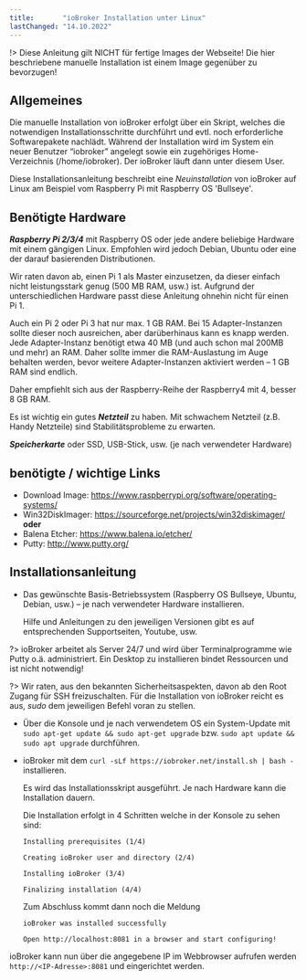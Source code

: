 ```yaml
---
title:       "ioBroker Installation unter Linux"
lastChanged: "14.10.2022"
---
```



!> Diese Anleitung gilt NICHT für fertige Images der Webseite! Die hier beschriebene manuelle Installation ist einem Image gegenüber zu bevorzugen! 

## Allgemeines
Die manuelle Installation von ioBroker erfolgt über ein Skript, welches die notwendigen 
Installationsschritte durchführt und evtl. noch erforderliche Softwarepakete nachlädt.
Während der Installation wird im System ein neuer Benutzer “iobroker” angelegt sowie ein
zugehöriges Home-Verzeichnis (/home/iobroker). Der ioBroker läuft dann unter diesem User. 

Diese Installationsanleitung beschreibt eine *Neuinstallation* von ioBroker auf Linux am 
Beispiel vom Raspberry Pi mit Raspberry OS 'Bullseye'. 

## Benötigte Hardware

***Raspberry Pi 2/3/4*** mit Raspberry OS oder jede andere beliebige Hardware mit einem 
gängigen Linux. Empfohlen wird jedoch Debian, Ubuntu oder eine der darauf basierenden Distributionen. 

Wir raten davon ab, einen Pi 1 als Master einzusetzen, da dieser einfach nicht leistungsstark 
genug (500 MB RAM, usw.) ist. Aufgrund der unterschiedlichen Hardware passt diese Anleitung 
ohnehin nicht für einen Pi 1.

Auch ein Pi 2 oder Pi 3 hat nur max. 1 GB RAM. Bei 15 Adapter-Instanzen sollte dieser noch 
ausreichen, aber darüberhinaus kann es knapp werden. Jede Adapter-Instanz benötigt etwa 40 MB 
(und auch schon mal 200MB und mehr) an RAM. Daher sollte immer die RAM-Auslastung im Auge behalten 
werden, bevor weitere Adapter-Instanzen aktiviert werden – 1 GB RAM sind endlich.

Daher empfiehlt sich aus der Raspberry-Reihe der Raspberry4 mit 4, besser 8 GB RAM. 

Es ist wichtig ein gutes ***Netzteil*** zu haben. Mit schwachem Netzteil (z.B. Handy Netzteile) 
sind Stabilitätsprobleme zu erwarten.

***Speicherkarte*** oder SSD, USB-Stick, usw. (je nach verwendeter Hardware)

## benötigte / wichtige Links
* Download Image: https://www.raspberrypi.org/software/operating-systems/
* Win32DiskImager: https://sourceforge.net/projects/win32diskimager/  **oder**
* Balena Etcher: https://www.balena.io/etcher/
* Putty: http://www.putty.org/

## Installationsanleitung

* Das gewünschte Basis-Betriebssystem (Raspberry OS Bullseye, Ubuntu, Debian, usw.) – je nach verwendeter Hardware installieren.

  Hilfe und Anleitungen zu den jeweiligen Versionen gibt es auf entsprechenden Supportseiten, Youtube, usw.
  
?> ioBroker arbeitet als Server 24/7 und wird über Terminalprogramme wie Putty o.ä. administriert. Ein Desktop zu installieren bindet Ressourcen und ist nicht notwendig!

?> Wir raten, aus den bekannten Sicherheitsaspekten, davon ab den Root Zugang für SSH freizuschalten. Für die Installation von ioBroker reicht es aus, *sudo* dem jeweiligen Befehl voran zu stellen.

* Über die Konsole und je nach verwendetem OS ein System-Update  mit ``sudo apt-get update && sudo apt-get upgrade`` bzw. ``sudo apt update && sudo apt upgrade`` durchführen.

* ioBroker mit dem ``curl -sLf https://iobroker.net/install.sh | bash -`` installieren.

  Es wird das Installationsskript ausgeführt. Je nach Hardware kann die Installation dauern.
  
  Die Installation erfolgt in 4 Schritten welche in der Konsole zu sehen sind:

  ``Installing prerequisites (1/4)``

  ``Creating ioBroker user and directory (2/4)``

  ``Installing ioBroker (3/4)``

  ``Finalizing installation (4/4)``

  Zum Abschluss kommt dann noch die Meldung 
  
  ``ioBroker was installed successfully``

  ``Open http://localhost:8081 in a browser and start configuring!``

ioBroker kann nun über die angegebene IP im Webbrowser aufrufen werden ``http://<IP-Adresse>:8081`` und eingerichtet werden.
